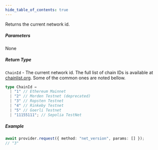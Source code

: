 ```yaml
---
hide_table_of_contents: true
---
```


<head>
  <meta
    name="description"
    content="Returns the current network id."
  />
</head>

<intro-end />

Returns the current network id.

##### Parameters

None

##### Return Type

`ChainId` - The current network id. The full list of chain IDs is available at [chainlist.org](https://chainlist.org/). Some of the common ones are noted bellow.

```typescript title="ChainId"
type ChainId =
  | "1" // Ethereum Mainnet
  | "2" // Morden Testnet (deprecated)
  | "3" // Ropsten Testnet
  | "4" // Rinkeby Testnet
  | "5" // Goerli Testnet
  | "11155111"; // Sepolia TestNet
```

##### Example

```typescript title="TypeScript"
await provider.request({ method: "net_version", params: [] });
// "3"
```
